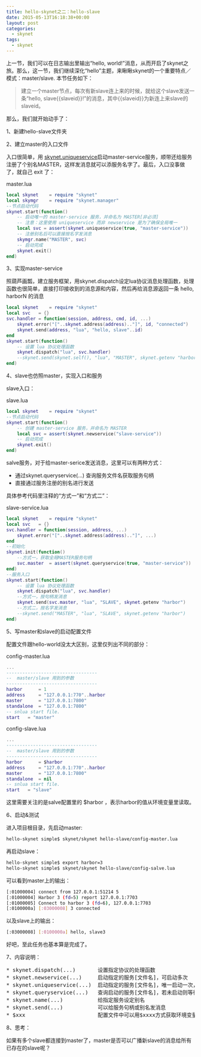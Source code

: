 ```yaml
---
title: hello-skynet之二：hello-slave
date: 2015-05-13T16:18:38+00:00
layout: post
categories:
  - skynet
tags:
  - skynet
---
```

上一节，我们可以在日志输出里输出“hello, world!”消息，从而开启了skynet之旅。那么，这一节，我们继续深化“hello”主题，来瞅瞅skynet的一个重要特点／模式：master/slave. 本节任务如下：

> 建立一个master节点，每次有新slave连上来的时候，就给这个slave发送一条“hello, slave{{slaveid}}!”的消息，其中{{slaveid}}为新连上来slave的slaveid。

那么，我们就开始动手了：

1、新建hello-slave文件夹

2、建立master的入口文件

入口很简单，用 <a href="https://github.com/cloudwu/skynet/wiki/UniqueService" target="_blank">skynet.uniqueservice</a>启动master-service服务，顺带还给服务注册了个别名MASTER，这样发消息就可以添服务名字了。最后，入口没事做了，就自己 exit 了：
  
master.lua
```lua
local skynet    = require "skynet"
local skymgr    = require "skynet.manager"
--节点启动代码
skynet.start(function()
    -- 启动唯一的 master-service 服务，并命名为 MASTER[非必须]
    -- 注意：这里使用 uniqueservice 而非 newservice 是为了确保全局唯一
    local svc = assert(skynet.uniqueservice(true, "master-service"))
    -- 注册别名后可以直接按名字发消息
    skymgr.name("MASTER", svc)
    -- 启动完成
    skynet.exit()
end)
```

3、实现master-service

照葫芦画瓢，建立服务框架，用skynet.dispatch设定lua协议消息处理函数，处理函数也很简单，直接打印接收到的消息源和内容，然后再给消息源返回一条 hello, harborN 的消息

```lua
local skynet    = require "skynet"
local svc   = {}
svc.handler = function(session, address, cmd, id, ...)
	skynet.error("["..skynet.address(address).."]", id, "connected")
	skynet.send(address, "lua", "hello, slave"..id)
end
skynet.start(function()
	-- 设置 lua 协议处理函数
	skynet.dispatch("lua", svc.handler)
	--skynet.send(skynet.self(), "lua", "MASTER", skynet.getenv "harbor")
end)
```

4、slave也仿照master，实现入口和服务

slave入口：
  
slave.lua
```lua
local skynet    = require "skynet"
--节点启动代码
skynet.start(function()
    -- 创建 master-service 服务，并命名为 MASTER
    local svc = assert(skynet.newservice("slave-service"))
    -- 启动完成
    skynet.exit()
end)
```

salve服务，对于给master-serice发送消息，这里可以有两种方式：

*   通过skynet.queryservice(...) 查询服务文件名获取服务句柄
*   直接通过服务注册的别名进行发送

具体参考代码里注释的“方式一”和“方式二”：
  
slave-service.lua
```lua
local skynet    = require "skynet"
local svc   = {}
svc.handler = function(session, address, ...)
	skynet.error("["..skynet.address(address).."]", ...)
end
--初始化
skynet.init(function()
	--方式一，获取全局MASTER服务句柄
	svc.master  = assert(skynet.queryservice(true, "master-service"))
end)
--服务入口
skynet.start(function()
	-- 设置 lua 协议处理函数
	skynet.dispatch("lua", svc.handler)
	--方式一，按句柄发消息
	skynet.send(svc.master, "lua", "SLAVE", skynet.getenv "harbor")
	--方式二，按名字发消息
	--skynet.send("MASTER", "lua", "SLAVE", skynet.getenv "harbor")
end)
```

5、写master和slave的启动配置文件

配置文件跟hello-world没太大区别，这里仅列出不同的部分：
  
config-master.lua
```lua
...
----------------------------------
--  master/slave 用到的参数
----------------------------------
harbor      = 1
address     = "127.0.0.1:770"..harbor
master      = "127.0.0.1:7800"
standalone  = "127.0.0.1:7800"
-- snlua start file.
start   = "master"
```

config-slave.lua
```lua
...
----------------------------------
--  master/slave 用到的参数
----------------------------------
harbor      = $harbor
address     = "127.0.0.1:770"..harbor
master      = "127.0.0.1:7800"
standalone  = nil
-- snlua start file.
start   = "slave"
```

这里需要关注的是salve配置里的 $harbor ，表示harbor的值从环境变量里读取。

6、启动&测试

进入项目根目录，先启动master:
  
```bash
hello-skynet simple$ skynet/skynet hello-slave/config-master.lua
```

再启动slave：
  
```bash
hello-skynet simple$ export harbor=3
hello-skynet simple$ skynet/skynet hello-slave/config-salve.lua
```

可以看到master上的输出：
  
```bash
[:01000004] connect from 127.0.0.1:51214 5
[:01000004] Harbor 3 (fd=5) report 127.0.0.1:7703
[:01000005] Connect to harbor 3 (fd=6), 127.0.0.1:7703
[:0100000a] [:03000008] 3 connected
```

以及slave上的输出：
  
```bash
[:03000008] [:0100000a] hello, slave3
```

好吧，至此任务也基本算是完成了。

7、内容说明：

<pre>
* skynet.dispatch(...)       设置指定协议的处理函数
* skynet.newservice(...)     启动指定的服务[文件名]，可启动多次
* skynet.uniqueservice(...)  启动指定的服务[文件名]，唯一启动一次，可指定是否全局唯一
* skynet.queryservice(...)   查询启动的服务[文件名]，若未启动则等待启动完成，返回服务句柄
* skynet.name(...)           给指定服务设定别名
* skynet.send(...)           可以给服务句柄或别名发消息
* $xxx                       配置文件中可以用$xxxx方式获取环境变量xxxx
</pre>

8、思考：

如果有多个slave都连接到master了，master是否可以广播新slave的消息给所有已存在的slave呢？